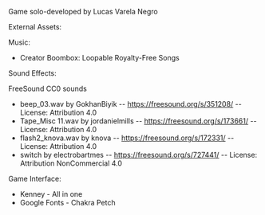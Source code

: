 Game solo-developed by Lucas Varela Negro


External Assets:

Music: 
- Creator Boombox: Loopable Royalty-Free Songs


Sound Effects:

FreeSound CC0 sounds
- beep_03.wav by GokhanBiyik -- https://freesound.org/s/351208/ -- License: Attribution 4.0
- Tape_Misc 11.wav by jordanielmills -- https://freesound.org/s/173661/ -- License: Attribution 4.0
- flash2_knova.wav by knova -- https://freesound.org/s/172331/ -- License: Attribution 4.0
- switch by electrobartmes -- https://freesound.org/s/727441/ -- License: Attribution NonCommercial 4.0


Game Interface: 
- Kenney - All in one
- Google Fonts - Chakra Petch
